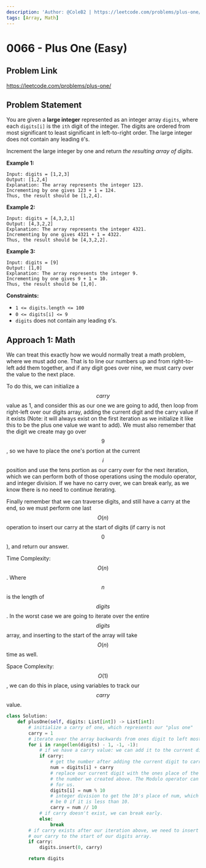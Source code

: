 ```yaml
---
description: 'Author: @ColeB2 | https://leetcode.com/problems/plus-one/'
tags: [Array, Math]
---
```


# 0066 - Plus One (Easy)

## Problem Link

https://leetcode.com/problems/plus-one/

## Problem Statement

You are given a **large integer** represented as an integer array `digits`, where each `digits[i]` is the `ith` digit of the integer. The digits are ordered from most significant to least significant in left-to-right order. The large integer does not contain any leading `0`'s.

Increment the large integer by one and return _the resulting array of digits_.

**Example 1:**

```
Input: digits = [1,2,3]
Output: [1,2,4]
Explanation: The array represents the integer 123.
Incrementing by one gives 123 + 1 = 124.
Thus, the result should be [1,2,4].
```

**Example 2:**

```
Input: digits = [4,3,2,1]
Output: [4,3,2,2]
Explanation: The array represents the integer 4321.
Incrementing by one gives 4321 + 1 = 4322.
Thus, the result should be [4,3,2,2].
```

**Example 3:**

```
Input: digits = [9]
Output: [1,0]
Explanation: The array represents the integer 9.
Incrementing by one gives 9 + 1 = 10.
Thus, the result should be [1,0].
```

**Constraints:**

- `1 <= digits.length <= 100`
- `0 <= digits[i] <= 9`
- `digits` does not contain any leading `0`'s.

## Approach 1: Math

We can treat this exactly how we would normally treat a math problem, where we must add one. That is to line our numbers up and from right-to-left add them together, and if any digit goes over nine, we must carry over the value to the next place.

To do this, we can initialize a $$carry$$ value as 1, and consider this as our one we are going to add, then loop from right-left over our digits array, adding the current digit and the carry value if it exists (Note: it will always exist on the first iteration as we initialize it like this to be the plus one value we want to add). We must also remember that the digit we create may go over $$9$$, so we have to place the one's portion at the current $$i$$ position and use the tens portion as our carry over for the next iteration, which we can perform both of those operations using the modulo operator, and integer division. If we have no carry over, we can break early, as we know there is no need to continue iterating.

Finally remember that we can traverse digits, and still have a carry at the end, so we must perform one last $$O(n)$$ operation to insert our carry at the start of digits (if carry is not $$0$$), and return our answer.

Time Complexity: $$O(n)$$. Where $$n$$ is the length of $$digits$$. In the worst case we are going to iterate over the entire $$digits$$ array, and inserting to the start of the array will take $$O(n)$$ time as well.

Space Complexity: $$O(1)$$, we can do this in place, using variables to track our $$carry$$ value.

<Tabs>
<TabItem value="python" label="Python">
<SolutionAuthor name="@ColeB2"/>

```py
class Solution:
    def plusOne(self, digits: List[int]) -> List[int]:
        # initialize a carry of one, which represents our "plus one"
        carry = 1
        # iterate over the array backwards from ones digit to left most digit.
        for i in range(len(digits) - 1, -1, -1):
            # if we have a carry value: we can add it to the current digit.
            if carry:
                # get the number after adding the current digit to carry.
                num = digits[i] + carry
                # replace our current digit with the ones place of the
                # the number we created above. The Modulo operator can do this
                # for us.
                digits[i] = num % 10
                # integer division to get the 10's place of num, which will
                # be 0 if it is less than 10.
                carry = num // 10
            # if carry doesn't exist, we can break early.
            else:
                break
        # if carry exists after our iteration above, we need to insert
        # our carry to the start of our digits array.
        if carry:
            digits.insert(0, carry)

        return digits
```

</TabItem>
</Tabs>
